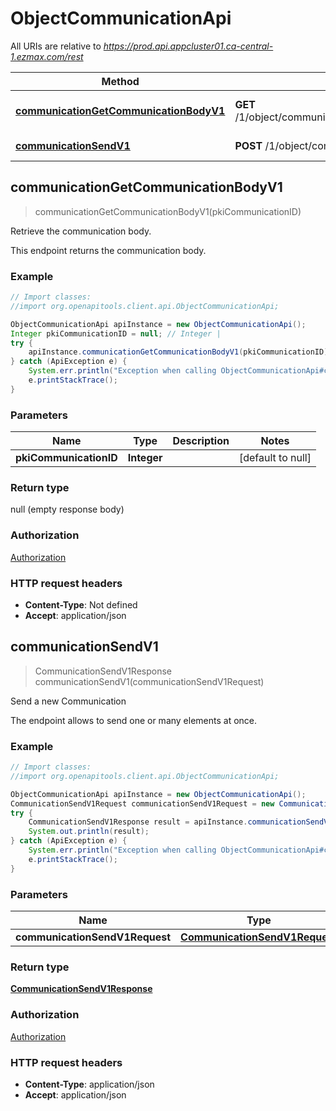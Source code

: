 # ObjectCommunicationApi

All URIs are relative to *https://prod.api.appcluster01.ca-central-1.ezmax.com/rest*

Method | HTTP request | Description
------------- | ------------- | -------------
[**communicationGetCommunicationBodyV1**](ObjectCommunicationApi.md#communicationGetCommunicationBodyV1) | **GET** /1/object/communication/{pkiCommunicationID}/getCommunicationBody | Retrieve the communication body.
[**communicationSendV1**](ObjectCommunicationApi.md#communicationSendV1) | **POST** /1/object/communication/send | Send a new Communication



## communicationGetCommunicationBodyV1

> communicationGetCommunicationBodyV1(pkiCommunicationID)

Retrieve the communication body.

This endpoint returns the communication body.

### Example

```java
// Import classes:
//import org.openapitools.client.api.ObjectCommunicationApi;

ObjectCommunicationApi apiInstance = new ObjectCommunicationApi();
Integer pkiCommunicationID = null; // Integer | 
try {
    apiInstance.communicationGetCommunicationBodyV1(pkiCommunicationID);
} catch (ApiException e) {
    System.err.println("Exception when calling ObjectCommunicationApi#communicationGetCommunicationBodyV1");
    e.printStackTrace();
}
```

### Parameters


Name | Type | Description  | Notes
------------- | ------------- | ------------- | -------------
 **pkiCommunicationID** | **Integer**|  | [default to null]

### Return type

null (empty response body)

### Authorization

[Authorization](../README.md#Authorization)

### HTTP request headers

- **Content-Type**: Not defined
- **Accept**: application/json


## communicationSendV1

> CommunicationSendV1Response communicationSendV1(communicationSendV1Request)

Send a new Communication

The endpoint allows to send one or many elements at once.

### Example

```java
// Import classes:
//import org.openapitools.client.api.ObjectCommunicationApi;

ObjectCommunicationApi apiInstance = new ObjectCommunicationApi();
CommunicationSendV1Request communicationSendV1Request = new CommunicationSendV1Request(); // CommunicationSendV1Request | 
try {
    CommunicationSendV1Response result = apiInstance.communicationSendV1(communicationSendV1Request);
    System.out.println(result);
} catch (ApiException e) {
    System.err.println("Exception when calling ObjectCommunicationApi#communicationSendV1");
    e.printStackTrace();
}
```

### Parameters


Name | Type | Description  | Notes
------------- | ------------- | ------------- | -------------
 **communicationSendV1Request** | [**CommunicationSendV1Request**](CommunicationSendV1Request.md)|  |

### Return type

[**CommunicationSendV1Response**](CommunicationSendV1Response.md)

### Authorization

[Authorization](../README.md#Authorization)

### HTTP request headers

- **Content-Type**: application/json
- **Accept**: application/json

